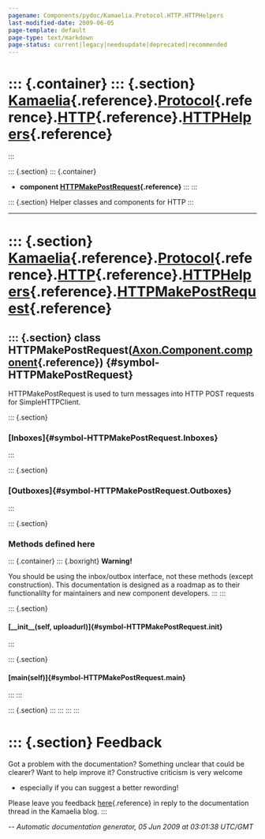 ```yaml
---
pagename: Components/pydoc/Kamaelia.Protocol.HTTP.HTTPHelpers
last-modified-date: 2009-06-05
page-template: default
page-type: text/markdown
page-status: current|legacy|needsupdate|deprecated|recommended
---
```

::: {.container}
::: {.section}
[Kamaelia](/Components/pydoc/Kamaelia.html){.reference}.[Protocol](/Components/pydoc/Kamaelia.Protocol.html){.reference}.[HTTP](/Components/pydoc/Kamaelia.Protocol.HTTP.html){.reference}.[HTTPHelpers](/Components/pydoc/Kamaelia.Protocol.HTTP.HTTPHelpers.html){.reference}
===============================================================================================================================================================================================================================================================================
:::

::: {.section}
::: {.container}
-   **component
    [HTTPMakePostRequest](/Components/pydoc/Kamaelia.Protocol.HTTP.HTTPHelpers.HTTPMakePostRequest.html){.reference}**
:::
:::

::: {.section}
Helper classes and components for HTTP
:::

------------------------------------------------------------------------

::: {.section}
[Kamaelia](/Components/pydoc/Kamaelia.html){.reference}.[Protocol](/Components/pydoc/Kamaelia.Protocol.html){.reference}.[HTTP](/Components/pydoc/Kamaelia.Protocol.HTTP.html){.reference}.[HTTPHelpers](/Components/pydoc/Kamaelia.Protocol.HTTP.HTTPHelpers.html){.reference}.[HTTPMakePostRequest](/Components/pydoc/Kamaelia.Protocol.HTTP.HTTPHelpers.HTTPMakePostRequest.html){.reference}
================================================================================================================================================================================================================================================================================================================================================================================================

::: {.section}
class HTTPMakePostRequest([Axon.Component.component](/Docs/Axon/Axon.Component.component.html){.reference}) {#symbol-HTTPMakePostRequest}
-----------------------------------------------------------------------------------------------------------

HTTPMakePostRequest is used to turn messages into HTTP POST requests for
SimpleHTTPClient.

::: {.section}
### [Inboxes]{#symbol-HTTPMakePostRequest.Inboxes}
:::

::: {.section}
### [Outboxes]{#symbol-HTTPMakePostRequest.Outboxes}
:::

::: {.section}
### Methods defined here

::: {.container}
::: {.boxright}
**Warning!**

You should be using the inbox/outbox interface, not these methods
(except construction). This documentation is designed as a roadmap as to
their functionalilty for maintainers and new component developers.
:::
:::

::: {.section}
#### [\_\_init\_\_(self, uploadurl)]{#symbol-HTTPMakePostRequest.__init__}
:::

::: {.section}
#### [main(self)]{#symbol-HTTPMakePostRequest.main}
:::
:::

::: {.section}
:::
:::
:::
:::

::: {.section}
Feedback
========

Got a problem with the documentation? Something unclear that could be
clearer? Want to help improve it? Constructive criticism is very welcome
- especially if you can suggest a better rewording!

Please leave you feedback
[here](../../../cgi-bin/blog/blog.cgi?rm=viewpost&nodeid=1142023701){.reference}
in reply to the documentation thread in the Kamaelia blog.
:::

*\-- Automatic documentation generator, 05 Jun 2009 at 03:01:38 UTC/GMT*

